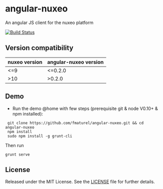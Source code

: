 # angular-nuxeo
An angular JS client for the nuxeo platform

[![Build Status](https://secure.travis-ci.org/fmaturel/angular-nuxeo.svg)](http:/travis-ci.org/fmaturel/angular-nuxeo)

## Version compatibility

| nuxeo version | angular-nuxeo version |
|---------------|-----------------------|
| <=9           | <=0.2.0               |
| >10           | >0.2.0                |


## Demo

- Run the demo @home with few steps (prerequisite git & node V0.10+ & npm installed):

```
 git clone https://github.com/fmaturel/angular-nuxeo.git && cd angular-nuxeo
 npm install
 sudo npm install -g grunt-cli
```

Then run

`grunt serve`

## License

Released under the MIT License. See the [LICENSE][license] file for further details.

[license]: https://github.com/fmaturel/angular-timelinejs3/blob/master/LICENSE

